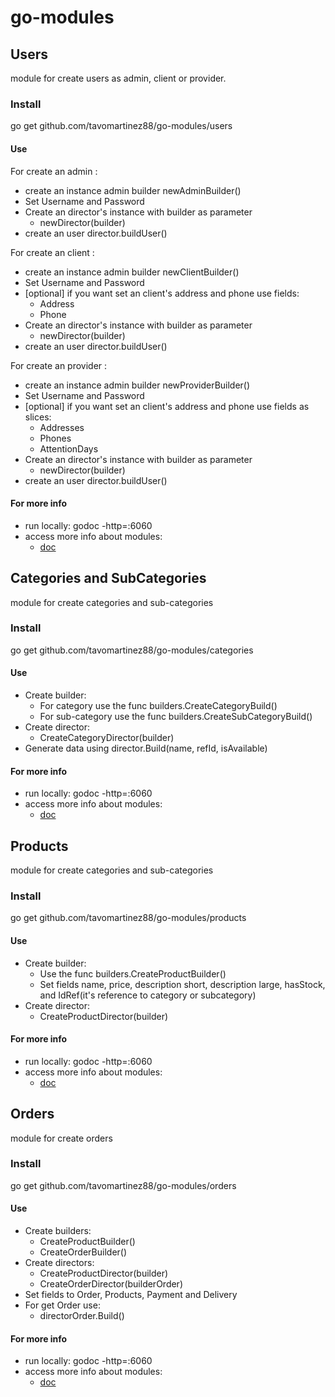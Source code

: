 # go-modules

## Users
module for create users as admin, client or provider.

### Install
go get github.com/tavomartinez88/go-modules/users

#### Use
For create an admin :
- create an instance admin builder newAdminBuilder()
- Set Username and Password
- Create an director's instance with builder as parameter
    - newDirector(builder)
- create an user director.buildUser()

For create an client :
- create an instance admin builder newClientBuilder()
- Set Username and Password
- [optional] if you want set an client's address and phone use fields:
    - Address
    - Phone 
- Create an director's instance with builder as parameter
    - newDirector(builder)
- create an user director.buildUser()   

For create an provider :
- create an instance admin builder newProviderBuilder()
- Set Username and Password
- [optional] if you want set an client's address and phone use fields as slices:
    - Addresses
    - Phones 
    - AttentionDays
- Create an director's instance with builder as parameter
    - newDirector(builder)
- create an user director.buildUser()  

#### For more info
- run locally: godoc -http=:6060
- access more info about modules:
    -  [doc](http://localhost:6060/pkg/github.com/tavomartinez88/go-modules/users/)    
    
## Categories and SubCategories
module for create categories and sub-categories

### Install
go get github.com/tavomartinez88/go-modules/categories   

#### Use
- Create builder:
    - For category use the func builders.CreateCategoryBuild()
    - For sub-category use the func builders.CreateSubCategoryBuild()
- Create director:
    - CreateCategoryDirector(builder)
- Generate data using director.Build(name, refId, isAvailable)

#### For more info
- run locally: godoc -http=:6060
- access more info about modules:
    -  [doc](http://localhost:6060/pkg/github.com/tavomartinez88/go-modules/categories/) 
    
## Products
module for create categories and sub-categories

### Install
go get github.com/tavomartinez88/go-modules/products
#### Use
- Create builder:
    - Use the func builders.CreateProductBuilder()
    - Set fields name, price, description short, description large, hasStock, and IdRef(it's reference to category or subcategory)
- Create director:
    - CreateProductDirector(builder)

#### For more info
- run locally: godoc -http=:6060
- access more info about modules:
    -  [doc](http://localhost:6060/pkg/github.com/tavomartinez88/go-modules/products/)
    
## Orders
module for create orders

### Install
go get github.com/tavomartinez88/go-modules/orders
#### Use
- Create builders:
    - CreateProductBuilder()
    - CreateOrderBuilder()
- Create directors:
    - CreateProductDirector(builder)
    - CreateOrderDirector(builderOrder)
- Set fields to Order, Products, Payment and Delivery
- For get Order use:
    - directorOrder.Build()

#### For more info
- run locally: godoc -http=:6060
- access more info about modules:
    -  [doc](http://localhost:6060/pkg/github.com/tavomartinez88/go-modules/orders/)              